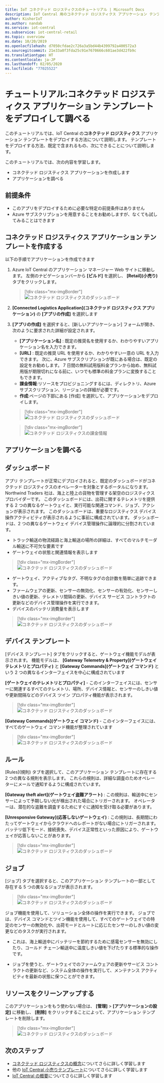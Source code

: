 ```yaml
---
title: IoT コネクテッド ロジスティクスのチュートリアル | Microsoft Docs
description: IoT Central 用のコネクテッド ロジスティクス アプリケーション テンプレートのチュートリアル
author: KishorIoT
ms.author: nandab
ms.service: iot-central
ms.subservice: iot-central-retail
ms.topic: overview
ms.date: 10/20/2019
ms.openlocfilehash: d7050cfdae2c726a3a5bd44b4399792a400572a3
ms.sourcegitcommit: 21e33a0f3fda25c91e7670666c601ae3d422fb9c
ms.translationtype: HT
ms.contentlocale: ja-JP
ms.lasthandoff: 02/05/2020
ms.locfileid: "77025522"
---
```

# <a name="tutorial-deploy-and-walk-through-a-connected-logistics-application-template"></a>チュートリアル:コネクテッド ロジスティクス アプリケーション テンプレートをデプロイして調べる



このチュートリアルでは、IoT Central の**コネクテッド ロジスティクス** アプリケーション テンプレートをデプロイする方法について説明します。 テンプレートをデプロイする方法、既定で含まれるもの、次にできることについて説明します。

このチュートリアルでは、次の内容を学習します。

* コネクテッド ロジスティクス アプリケーションを作成します
* アプリケーションを調べる 

## <a name="prerequisites"></a>前提条件

* このアプリをデプロイするために必要な特定の前提条件はありません
* Azure サブスクリプションを用意することをお勧めしますが、なくても試してみることはできます

## <a name="create-connected-logistics-application-template"></a>コネクテッド ロジスティクス アプリケーション テンプレートを作成する

以下の手順でアプリケーションを作成できます

1. Azure IoT Central のアプリケーション マネージャー Web サイトに移動します。 左側のナビゲーションバーから **[ビルド]** を選択し、 **[Retail]\(小売り\)** タブをクリックします。

    > [!div class="mx-imgBorder"]
    > ![コネクテッド ロジスティクスのダッシュボード](./media/tutorial-iot-central-connected-logistics/iotc-retail-homepage.png)

2. **[Connected Logistics Application]\(コネクテッド ロジスティクス アプリケーション\)** の **[アプリの作成]** を選択します

3. **[アプリの作成]** を選択すると、[新しいアプリケーション] フォームが開き、次のように要求された詳細が設定されます。
   * **[アプリケーション名]** : 既定の推奨名を使用するか、わかりやすいアプリケーション名を入力できます。
   * **[URL]** : 既定の推奨 URL を使用するか、わかりやすい一意の URL を入力できます。 次に、Azure サブスクリプションが既にある場合は、既定の設定をお勧めします。 7 日間の無料試用版料金プランから始め、無料試用版が期限切れになる前に、いつでも標準の料金プランに変換することもできます。
   * **課金情報**:リソースをプロビジョニングするには、ディレクトリ、Azure サブスクリプション、リージョンの詳細が必要です。
   * **作成**:ページの下部にある [作成] を選択して、アプリケーションをデプロイします。

    > [!div class="mx-imgBorder"]
    > ![コネクテッド ロジスティクスのダッシュボード](./media/tutorial-iot-central-connected-logistics/connected-logistics-app-create.png)

    > [!div class="mx-imgBorder"]
    > ![コネクテッド ロジスティクスの課金情報](./media/tutorial-iot-central-connected-logistics/connected-logistics-app-create-billinginfo.png)

## <a name="walk-through-the-application"></a>アプリケーションを調べる 

## <a name="dashboard"></a>ダッシュボード

アプリ テンプレートが正常にデプロイされると、既定のダッシュボードがコネクテッド ロジスティクスのオペレーターを対象とするポータルになります。 Northwind Traders 社は、海上と陸上の貨物を管理する架空のロジスティクス プロバイダーです。 このダッシュボードには、出荷に関するテレメトリを提供する 2 つの異なるゲートウェイと、実行可能な関連コマンド、ジョブ、アクションが表示されます。 このダッシュボードは、重要なロジスティクス デバイス操作アクティビティが表示されるように事前に構成されています。
ダッシュボードは、2 つの異なるゲートウェイ デバイス管理操作に論理的に分割されています。 
   * トラック輸送の物流経路と海上輸送の場所の詳細は、すべてのマルチモーダル輸送に不可欠な要素です
   * ゲートウェイの状態と関連情報を表示します 

> [!div class="mx-imgBorder"]
> ![コネクテッド ロジスティクスのダッシュボード](./media/tutorial-iot-central-connected-logistics/connected-logistics-dashboard1.png)

   * ゲートウェイ、アクティブなタグ、不明なタグの合計数を簡単に追跡できます。
   * ファームウェアの更新、センサーの無効化、センサーの有効化、センサーしきい値の更新、テレメトリ間隔の更新、デバイス サービス コントラクトの更新などのデバイス管理操作を実行できます。
   * デバイスのバッテリ消費量を表示します

> [!div class="mx-imgBorder"]
> ![コネクテッド ロジスティクスのダッシュボード](./media/tutorial-iot-central-connected-logistics/connected-logistics-dashboard2.png)

## <a name="device-template"></a>デバイス テンプレート

[デバイス テンプレート] タブをクリックすると、ゲートウェイ機能モデルが表示されます。 機能モデルは、 **[Gateway Telemetry & Property]\(ゲートウェイ テレメトリとプロパティ\)** と **[Gateway Commands]\(ゲートウェイ コマンド\)** という 2 つの異なるインターフェイスを中心に構成されています

**[ゲートウェイのテレメトリとプロパティ]** - このインターフェイスには、センサーに関連するすべてのテレメトリ、場所、デバイス情報と、センサーのしきい値や更新間隔などのデバイス ツイン プロパティ機能が表示されます。

> [!div class="mx-imgBorder"]
> ![コネクテッド ロジスティクスのダッシュボード](./media/tutorial-iot-central-connected-logistics/connected-logistics-devicetemplate1.png)

**[Gateway Commands]\(ゲートウェイ コマンド\)** - このインターフェイスには、すべてのゲートウェイ コマンド機能が整理されています

> [!div class="mx-imgBorder"]
> ![コネクテッド ロジスティクスのダッシュボード](./media/tutorial-iot-central-connected-logistics/connected-logistics-devicetemplate2.png)

## <a name="rules"></a>ルール
[Rules]\(規則\) タブを選択して、このアプリケーション テンプレートに存在する 2 つの異なる規則を表示します。 これらの規則は、詳細な調査のためオペレーターにメールで通知するように構成されています。
 
**[Gateway theft alert]\(ゲートウェイ盗難アラート\)** : この規則は、輸送中にセンサーによって予期しない光が検出された場合にトリガーされます。 オペレーターは、潜在的な盗難を調査するためにすぐに通知を受け取る必要があります。
 
**[Unresponsive Gateway]\(応答しないゲートウェイ\)** : この規則は、長期間にわたってゲートウェイからクラウドへのレポートがない場合にトリガーされます。 バッテリ低下モード、接続喪失、デバイス正常性といった原因により、ゲートウェイが応答しないことがあります。

> [!div class="mx-imgBorder"]
> ![コネクテッド ロジスティクスのダッシュボード](./media/tutorial-iot-central-connected-logistics/connected-logistics-rules.png)

## <a name="jobs"></a>ジョブ
[ジョブ] タブを選択すると、このアプリケーション テンプレートの一部として存在する 5 つの異なるジョブが表示されます。

> [!div class="mx-imgBorder"]
> ![コネクテッド ロジスティクスのダッシュボード](./media/tutorial-iot-central-connected-logistics/connected-logistics-jobs.png)

ジョブ機能を使用して、ソリューション全体の操作を実行できます。 ジョブでは、デバイス コマンドとツイン機能を使用して、すべてのゲートウェイでの特定のセンサーの無効化や、出荷モードとルートに応じたセンサーのしきい値の変更などのタスクが実行されます。 
   * これは、海上輸送中にバッテリーを節約するために感電センサーを無効にしたり、コールド チェーン輸送中に温度しきい値を下げたりする標準的な操作です。 
 
   * ジョブを使うと、ゲートウェイでのファームウェアの更新やサービス コントラクトの更新など、システム全体の操作を実行して、メンテナンス アクティビティを最新の状態に保つことができます。

## <a name="clean-up-resources"></a>リソースをクリーンアップする
このアプリケーションをもう使わない場合は、 **[管理]**  >  **[アプリケーションの設定]** に移動し、 **[削除]** をクリックすることによって、アプリケーション テンプレートを削除します。

> [!div class="mx-imgBorder"]
> ![コネクテッド ロジスティクスのダッシュボード](./media/tutorial-iot-central-connected-logistics/connected-logistics-cleanup.png)

## <a name="next-steps"></a>次のステップ
* [コネクテッド ロジスティクスの概念](./architecture-connected-logistics-pnp.md)についてさらに詳しく学習します
* 他の [IoT Central 小売りテンプレート](./overview-iot-central-retail-pnp.md)についてさらに詳しく学習します
* [IoT Central の概要](../core/overview-iot-central.md)についてさらに詳しく学習します
